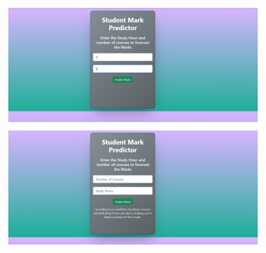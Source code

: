 ![testing](https://github.com/akshatraj26/Student-Mark-Prediction/blob/main/Screenshot%20(405).png)


![testing](https://github.com/akshatraj26/Student-Mark-Prediction/blob/main/Screenshot%20(407).png)